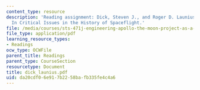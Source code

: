 ```yaml
---
content_type: resource
description: 'Reading assignment: Dick, Steven J., and Roger D. Launius. "Introduction."
  In Critical Issues in the History of Spaceflight.'
file: /media/courses/sts-471j-engineering-apollo-the-moon-project-as-a-complex-system-spring-2007/da20cdf06e917b2258bafb335fe4c4a6_dick_launius.pdf
file_type: application/pdf
learning_resource_types:
- Readings
ocw_type: OCWFile
parent_title: Readings
parent_type: CourseSection
resourcetype: Document
title: dick_launius.pdf
uid: da20cdf0-6e91-7b22-58ba-fb335fe4c4a6
---
```


